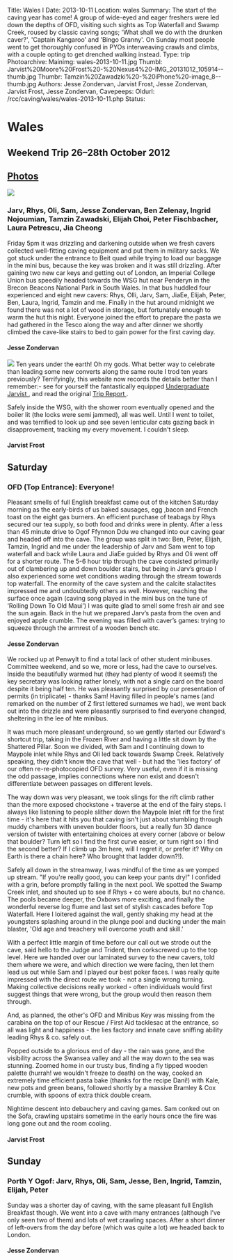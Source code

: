 Title: Wales I
Date: 2013-10-11
Location: wales
Summary:  The start of the caving year has come! A group of wide-eyed and eager freshers were led down the depths of OFD, visiting such sights as Top Waterfall and Swamp Creek, roused by classic caving songs; 'What shall we do with the drunken caver?', 'Captain Kangaroo' and 'Bingo Granny'. On Sunday most people went to get thoroughly confused in PYOs interweaving crawls and climbs, with a couple opting to get drenched walking instead.
Type: trip
Photoarchive:
Mainimg: wales-2013-10-11.jpg
Thumbl: Jarvist%20Moore%20Frost%20-%20Nexus4%20-IMG_20131012_105914--thumb.jpg
Thumbr: Tamzin%20Zawadzki%20-%20iPhone%20-image_8--thumb.jpg
Authors: Jesse Zondervan, Jarvist Frost, Jesse Zondervan, Jarvist Frost, Jesse Zondervan, 
Cavepeeps:
Oldurl: /rcc/caving/wales/wales-2013-10-11.php
Status:

#  Wales 

##  Weekend Trip 26–28th October 2012 

##  [ Photos ](/caving/photo_archive/trips/2013-10-11%20-%20wales/)

[ ![](wales-2013-10-11.jpg) ](/caving/photo_archive/trips/2013-10-11%20-%20wales/)

###  Jarv, Rhys, Oli, Sam, Jesse Zondervan, Ben Zelenay, Ingrid Nojoumian, Tamzin Zawadski, Elijah Choi, Peter Fischbacher, Laura Petrescu, Jia Cheong 

Friday 5pm it was drizzling and darkening outside when we fresh cavers collected well-fitting caving equipment and put them in military sacks. We got stuck under the entrance to Beit quad while trying to load our baggage in the mini bus, because the key was broken and it was still drizzling. After gaining two new car keys and getting out of London, an Imperial College Union bus speedily headed towards the WSG hut near Penderyn in the Brecon Beacons National Park in South Wales. In that bus huddled four experienced and eight new cavers: Rhys, Olli, Jarv, Sam, JiaEe, Elijah, Peter, Ben, Laura, Ingrid, Tamzin and me. Finally in the hut around midnight we found there was not a lot of wood in storage, but fortunately enough to warm the hut this night. Everyone joined the effort to prepare the pasta we had gathered in the Tesco along the way and after dinner we shortly climbed the cave-like stairs to bed to gain power for the first caving day. 

####  Jesse Zondervan 

![](wales-2013-10-11_lenticular_cats.gif) Ten years under the earth! Oh my gods. What better way to celebrate than leading some new converts along the same route I trod ten years previously? Terrifyingly, this website now records the details better than I remember:- see for yourself the fantastically equipped [ Undergraduate Jarvist ](caving/photo_archive/trips/2003-10-18%20-%20wales%20-%20darryl/116-1613_IMG.html) , and read the original [ Trip Report ](/caving/wales/wales1003.php) . 

Safely inside the WSG, with the shower room eventually opened and the boiler lit (the locks were semi jammed), all was well. Until I went to toilet, and was terrified to look up and see seven lenticular cats gazing back in disapprovement, tracking my every movement. I couldn't sleep. 

####  Jarvist Frost 

##  Saturday 

###  OFD (Top Entrance): Everyone! 

Pleasant smells of full English breakfast came out of the kitchen Saturday morning as the early-birds of us baked sausages, egg ,bacon and French toast on the eight gas burners. An efficient purchase of teabags by Rhys secured our tea supply, so both food and drinks were in plenty. After a less than 45 minute drive to Ogof Ffynnon Ddu we changed into our caving gear and headed off into the cave. The group was split in two: Ben, Peter, Elijah, Tamzin, Ingrid and me under the leadership of Jarv and Sam went to top waterfall and back while Laura and JiaEe guided by Rhys and Oli went off for a shorter route. The 5-6 hour trip through the cave consisted primarily out of clambering up and down boulder stairs, but being in Jarv’s group I also experienced some wet conditions wading through the stream towards top waterfall. The enormity of the cave system and the calcite stalactites impressed me and undoubtedly others as well. However, reaching the surface once again (caving song played in the mini bus on the tune of ‘Rolling Down To Old Maui’) I was quite glad to smell some fresh air and see the sun again. Back in the hut we prepared Jarv’s pasta from the oven and enjoyed apple crumble. The evening was filled with caver’s games: trying to squeeze through the armrest of a wooden bench etc. 

####  Jesse Zondervan 

We rocked up at Penwylt to find a total lack of other student minibuses. Committee weekend, and so we, more or less, had the cave to ourselves. Inside the beautifully warmed hut (they had plenty of wood it seems!) the key secretary was looking rather lonely, with not a single card on the board despite it being half ten. He was pleasantly surprised by our presentation of permits (in triplicate) - thanks Sam! Having filled in people's names (and remarked on the number of Z first lettered surnames we had), we went back out into the drizzle and were pleasantly surprised to find everyone changed, sheltering in the lee of hte minibus. 

It was much more pleasant underground, so we gently started our Edward's shortcut trip, taking in the Frozen River and having a little sit down by the Shattered Pillar. Soon we divided, with Sam and I continuing down to Maypole inlet while Rhys and Oli led back towards Swamp Creek. Relatively speaking, they didn't know the cave that well - but had the 'lies factory' of our often re-re-photocopied OFD survey. Very useful, even if it is missing the odd passage, implies connections where non exist and doesn't differentiate between passages on different levels. 

The way down was very pleasant, we took slings for the rift climb rather than the more exposed chockstone + traverse at the end of the fairy steps. I always like listening to people slither down the Maypole Inlet rift for the first time - it's here that it hits you that caving isn't just about stumbling through muddy chambers with uneven boulder floors, but a really fun 3D dance version of twister with entertaining choices at every corner (above or below that boulder? Turn left so I find the first curve easier, or turn right so I find the second better? If I climb up 3m here, will I regret it, or prefer it? Why on Earth is there a chain here? Who brought that ladder down?!). 

Safely all down in the streamway, I was mindful of the time as we yomped up stream. "If you're really good, you can keep your pants dry!" I confided with a grin, before promptly falling in the next pool. We spotted the Swamp Creek inlet, and shouted up to see if Rhys + co were abouts, but no chance. The pools became deeper, the Oxbows more exciting, and finally the wonderful reverse log flume and last set of stylish cascades before Top Waterfall. Here I loitered against the wall, gently shaking my head at the youngsters splashing around in the plunge pool and ducking under the main blaster, 'Old age and treachery will overcome youth and skill.' 

With a perfect little margin of time before our call out we strode out the cave, said hello to the Judge and Trident, then corkscrewed up to the top level. Here we handed over our laminated survey to the new cavers, told them where we were, and which direction we were facing, then let them lead us out while Sam and I played our best poker faces. I was really quite impressed with the direct route we took - not a single wrong turning. Making collective decisions really worked - often individuals would first suggest things that were wrong, but the group would then reason them through. 

And, as planned, the other's OFD and Minibus Key was missing from the carabina on the top of our Rescue / First Aid tacklesac at the entrance, so all was light and happiness - the lies factory and innate cave sniffing ability leading Rhys &amp; co. safely out. 

Popped outside to a glorious end of day - the rain was gone, and the visibility across the Swansea valley and all the way down to the sea was stunning. Zoomed home in our trusty bus, finding a fly tipped wooden palette (hurrah! we wouldn't freeze to death) on the way, cooked an extremely time efficient pasta bake (thanks for the recipe Dani!) with Kale, new pots and green beans, followed shortly by a massive Bramley &amp; Cox crumble, with spoons of extra thick double cream. 

Nightime descent into debauchery and caving games. Sam conked out on the Sofa, crawling upstairs sometime in the early hours once the fire was long gone out and the room cooling. 

####  Jarvist Frost 

##  Sunday 

###  Porth Y Ogof: Jarv, Rhys, Oli, Sam, Jesse, Ben, Ingrid, Tamzin, Elijah, Peter 

Sunday was a shorter day of caving, with the same pleasant full English Breakfast though. We went into a cave with many entrances (although I’ve only seen two of them) and lots of wet crawling spaces. After a short dinner of left-overs from the day before (which was quite a lot) we headed back to London. 

####  Jesse Zondervan 
